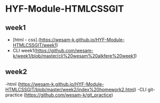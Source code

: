 # HYF-Module-HTMLCSSGIT

## week1 
- [html - css].(https://wesam-k.github.io/HYF-Module-HTMLCSSGIT/week1)
- CLI week1(https://github.com/wesam-k/week1/blob/master/cli%20wesam%20alkfere%20week1)

## week2
-html (https://wesam-k.github.io/HYF-Module-HTMLCSSGIT/blob/master/week2/index%20homework2.html)
-CLI git-practice (https://github.com/wesam-k/git_practice)
